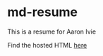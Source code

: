 # md-resume

This is a resume for Aaron Ivie

Find the hosted HTML [here](https://byuids-resumes.github.io/Ivie-Resume/)
